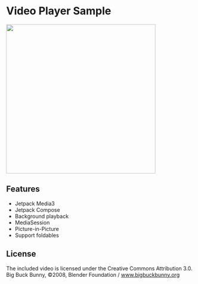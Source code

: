 # Video Player Sample

<img src="https://user-images.githubusercontent.com/24618660/189490733-92a714b6-a8d0-43d2-a4b4-58ed1ba129b2.gif" width="400px">

## Features

- Jetpack Media3
- Jetpack Compose
- Background playback
- MediaSession
- Picture-in-Picture
- Support foldables

## License

The included video is licensed under the Creative Commons Attribution 3.0.  
Big Buck Bunny, ©2008, Blender Foundation / www.bigbuckbunny.org
